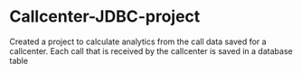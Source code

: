 # Callcenter-JDBC-project
Created a project to calculate analytics from the call data saved for a callcenter. Each call that is received by the callcenter is saved in a database table

